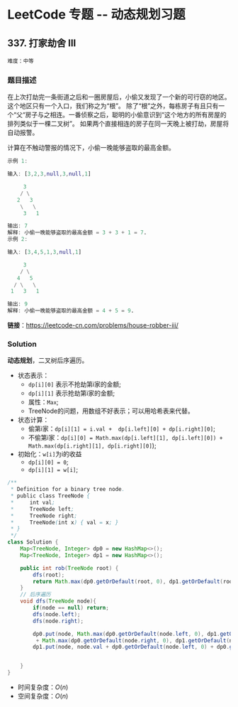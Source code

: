 # LeetCode 专题 -- 动态规划习题

## 337. 打家劫舍 III

`难度：中等`

### 题目描述

在上次打劫完一条街道之后和一圈房屋后，小偷又发现了一个新的可行窃的地区。这个地区只有一个入口，我们称之为“根”。 除了“根”之外，每栋房子有且只有一个“父“房子与之相连。一番侦察之后，聪明的小偷意识到“这个地方的所有房屋的排列类似于一棵二叉树”。 如果两个直接相连的房子在同一天晚上被打劫，房屋将自动报警。

计算在不触动警报的情况下，小偷一晚能够盗取的最高金额。

```matlab
示例 1:

输入: [3,2,3,null,3,null,1]

     3
    / \
   2   3
    \   \
     3   1

输出: 7
解释: 小偷一晚能够盗取的最高金额 = 3 + 3 + 1 = 7.
示例 2:

输入: [3,4,5,1,3,null,1]

     3
    / \
   4   5
  / \   \
 1   3   1

输出: 9
解释: 小偷一晚能够盗取的最高金额 = 4 + 5 = 9.
```

**链接**：<https://leetcode-cn.com/problems/house-robber-iii/>

### Solution

**动态规划**，二叉树后序遍历。

- 状态表示：
  - `dp[i][0]` 表示不抢劫第i家的金额;
  - `dp[i][1]` 表示抢劫第i家的金额;
  - 属性：`Max`;
  - TreeNode的问题，用数组不好表示；可以用哈希表来代替。
- 状态计算：
  - 偷第i家：`dp[i][1] = i.val +  dp[i.left][0] + dp[i.right][0]`;
  - 不偷第i家：`dp[i][0] = Math.max(dp[i.left][1], dp[i.left][0]) + Math.max(dp[i.right][1], dp[i.right][0]`);
- 初始化：`w[i]`为i的收益
  - `dp[i][0] = 0`;
  - `dp[i][1] = w[i]`;

```java
/**
 * Definition for a binary tree node.
 * public class TreeNode {
 *     int val;
 *     TreeNode left;
 *     TreeNode right;
 *     TreeNode(int x) { val = x; }
 * }
 */
class Solution {
    Map<TreeNode, Integer> dp0 = new HashMap<>();
    Map<TreeNode, Integer> dp1 = new HashMap<>();

    public int rob(TreeNode root) {
        dfs(root);
        return Math.max(dp0.getOrDefault(root, 0), dp1.getOrDefault(root, 0));
    }
    // 后序遍历
    void dfs(TreeNode node){
        if(node == null) return;
        dfs(node.left);
        dfs(node.right);

        dp0.put(node, Math.max(dp0.getOrDefault(node.left, 0), dp1.getOrDefault(node.left, 0))
         + Math.max(dp0.getOrDefault(node.right, 0), dp1.getOrDefault(node.right, 0)));
        dp1.put(node, node.val + dp0.getOrDefault(node.left, 0) + dp0.getOrDefault(node.right, 0));


    }
}
```

- 时间复杂度：$O(n)$
- 空间复杂度：$O(n)$
